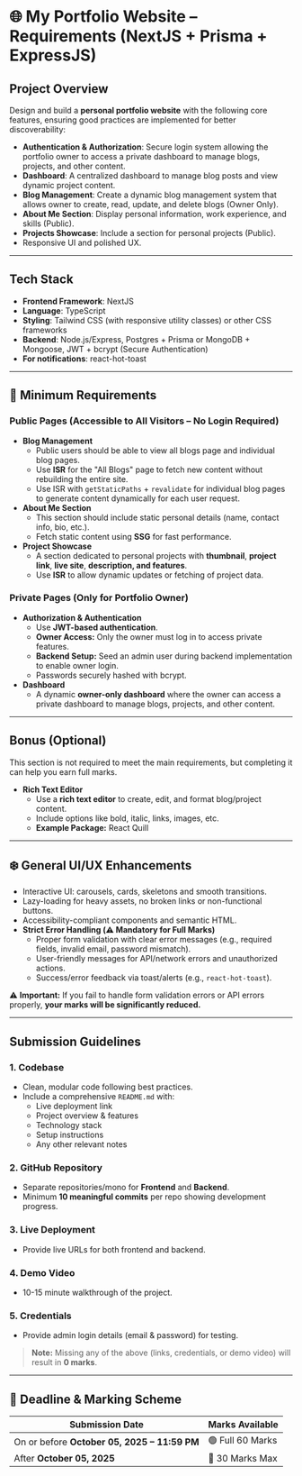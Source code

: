 # 🌐 My Portfolio Website – Requirements (NextJS + Prisma + ExpressJS)

## Project Overview

Design and build a **personal portfolio website** with the following core features, ensuring good practices are implemented for better discoverability:

- **Authentication & Authorization**: Secure login system allowing the portfolio owner to access a private dashboard to manage blogs, projects, and other content.
- **Dashboard**: A centralized dashboard to manage blog posts and view dynamic project content.
- **Blog Management**: Create a dynamic blog management system that allows owner to create, read, update, and delete blogs (Owner Only).
- **About Me Section**: Display personal information, work experience, and skills (Public).
- **Projects Showcase**: Include a section for personal projects (Public).
- Responsive UI and polished UX.

---

## Tech Stack

- **Frontend Framework**: NextJS
- **Language**: TypeScript
- **Styling**: Tailwind CSS (with responsive utility classes) or other CSS frameworks
- **Backend**: Node.js/Express, Postgres + Prisma or MongoDB + Mongoose, JWT + bcrypt (Secure Authentication)
- **For notifications**: react-hot-toast

---

## 📌 Minimum Requirements

### Public Pages (Accessible to All Visitors – No Login Required)

- **Blog Management**
  - Public users should be able to view all blogs page and individual blog pages.
  - Use **ISR** for the "All Blogs" page to fetch new content without rebuilding the entire site.
  - Use ISR with `getStaticPaths` + `revalidate` for individual blog pages to generate content dynamically for each user request.
- **About Me Section**
  - This section should include static personal details (name, contact info, bio, etc.).
  - Fetch static content using **SSG** for fast performance.
- **Project Showcase**
  - A section dedicated to personal projects with **thumbnail**, **project link**, **live site**, **description, and features**.
  - Use **ISR** to allow dynamic updates or fetching of project data.

### Private Pages (Only for Portfolio Owner)

- **Authorization & Authentication**
  - Use **JWT-based authentication**.
  - **Owner Access:** Only the owner must log in to access private features.
  - **Backend Setup:** Seed an admin user during backend implementation to enable owner login.
  - Passwords securely hashed with bcrypt.
- **Dashboard**
  - A dynamic **owner-only dashboard** where the owner can access a private dashboard to manage blogs, projects, and other content.

---

## Bonus (Optional)

This section is not required to meet the main requirements, but completing it can help you earn full marks.

- **Rich Text Editor**
  - Use a **rich text editor** to create, edit, and format blog/project content.
  - Include options like bold, italic, links, images, etc.
  - **Example Package:** React Quill

---

## ❄️ General UI/UX Enhancements

- Interactive UI: carousels, cards, skeletons and smooth transitions.
- Lazy-loading for heavy assets, no broken links or non-functional buttons.
- Accessibility-compliant components and semantic HTML.
- **Strict Error Handling (⚠️ Mandatory for Full Marks)**
  - Proper form validation with clear error messages (e.g., required fields, invalid email, password mismatch).
  - User-friendly messages for API/network errors and unauthorized actions.
  - Success/error feedback via toast/alerts (e.g., `react-hot-toast`).

⚠️ **Important:** If you fail to handle form validation errors or API errors properly, **your marks will be significantly reduced.**

---

## Submission Guidelines

### 1. Codebase

- Clean, modular code following best practices.
- Include a comprehensive `README.md` with:
  - Live deployment link
  - Project overview & features
  - Technology stack
  - Setup instructions
  - Any other relevant notes

### 2. GitHub Repository

- Separate repositories/mono for **Frontend** and **Backend**.
- Minimum **10 meaningful commits** per repo showing development progress.

### 3. Live Deployment

- Provide live URLs for both frontend and backend.

### 4. Demo Video

- 10-15 minute walkthrough of the project.

### 5. Credentials

- Provide admin login details (email & password) for testing.

> **Note:** Missing any of the above (links, credentials, or demo video) will result in **0 marks**.

---

## 📅 Deadline & Marking Scheme

| **Submission Date**                          | **Marks Available** |
| -------------------------------------------- | ------------------- |
| On or before **October 05, 2025 – 11:59 PM** | 🟢 Full 60 Marks     |
| After **October 05, 2025**                   | 🔴 30 Marks Max      |

